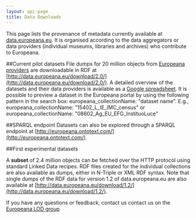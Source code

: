 ```yaml
---
layout: api-page
title: Data Downloads
---
```

This page lists the provenance of metadata currently available at [data.europeana.eu](http://data.europeana.eu). It is organised according to the data aggregators or data providers (individual museums, libraries and archives) who contribute to Europeana.

##Current pilot datasets
File dumps for 20 million objects from [Europeana providers](http://europeana.eu/portal/europeana-contributors.html) are downloadable in RDF at [http://data.europeana.eu/download/2.0/](http://data.europeana.eu/download/2.0/). A detailed overview of the datasets and their data providers is available as a [Google spreadsheet](https://docs.google.com/spreadsheet/ccc?key=0AsHgkgfrIiQ3dHRNaFpGeHVUNFJMazd6WkVEQ21NeHc#gid=0). It is possible to preview a dataset in the Europeana portal by using the following pattern in the search box: europeana_collectionName: &quot;dataset name&quot;. E.g., europeana_collectionName: &quot;15402_L_IE_IMC_census&quot; or europeana_collectionName: &quot;08602_Ag_EU_EFG_InstituoLuce&quot;</p>

##SPARQL endpoint
Datasets can also be explored through a SPARQL endpoint at [http://europeana.ontotext.com/](http://europeana.ontotext.com/).

##First experimental datasets

A **subset** of 2.4 million objects can be fetched over the HTTP protocol using standard Linked Data recipes. RDF files created for the individual collections are also available as dumps, either in N-Triple or XML RDF syntax. Note that single dumps of the RDF data for version 1.2 of data.europeana.eu are also available at [http://data.europeana.eu/download/1.2/](http://data.europeana.eu/download/1.2/).


If you have any questions or feedback, contact us contact us on the [Europeana LOD group](https://groups.google.com/forum/#!forum/europeana-lod)
